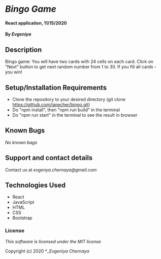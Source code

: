 # _Bingo Game_

#### React application, 11/15/2020

#### By _**Evgeniya**_

## Description

Bingo game: You will have two cards with 24 cells on each card. Click on "Next" button to get next random number from 1 to 30. If you fill all cards - you win!

## Setup/Installation Requirements

* Clone the repository to your desired directory (git clone https://github.com/janecher/bingo.git)
* Do "npm install", then "npm run build" in the terminal
* Do "npm run start" in the terminal to see the result in browser

## Known Bugs

_No known bags_

## Support and contact details

Contact us at _evgenya.chernaya@gmail.com_

## Technologies Used

  * React
  * JavaScript
  * HTML
  * CSS
  * Bootstrap

### License

_This software is licensed under the MIT license_

Copyright (c) 2020 **_Evgeniya Chernaya*